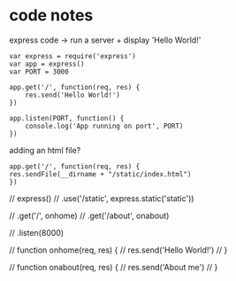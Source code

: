 # code notes

express code -> run a server + display 'Hello World!'

    var express = require('express')
    var app = express()
    var PORT = 3000

    app.get('/', function(req, res) {
        res.send('Hello World!')
    })

    app.listen(PORT, function() {
        console.log('App running on port', PORT)
    })

adding an html file?

    app.get('/', function(req, res) {
    res.sendFile(__dirname + "/static/index.html")
    })

// express()
// .use('/static', express.static('static'))

// .get('/', onhome)
// .get('/about', onabout)

// .listen(8000)

// function onhome(req, res) {
//     res.send('Hello World!')
// }

// function onabout(req, res) {
//     res.send('About me')
// }


